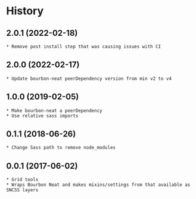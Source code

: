 # History

## 2.0.1 (2022-02-18)
    * Remove post install step that was causing issues with CI

## 2.0.0 (2022-02-17)
    * Update bourbon-neat peerDependency version from min v2 to v4
    
## 1.0.0 (2019-02-05)
	* Make bourbon-neat a peerDependency
	* Use relative sass imports

## 0.1.1 (2018-06-26)
    * Change Sass path to remove node_modules

## 0.0.1 (2017-06-02)
    * Grid tools
    * Wraps Bourbon Neat and makes mixins/settings from that available as SNCSS layers
